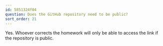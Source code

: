 ```yaml
---
id: 5851324f04
question: Does the GitHub repository need to be public?
sort_order: 21
---
```


Yes. Whoever corrects the homework will only be able to access the link if the repository is public.